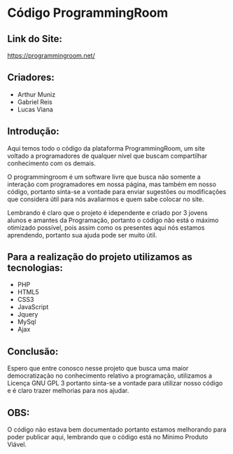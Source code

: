 # Código ProgrammingRoom
## Link do Site: 
https://programmingroom.net/

## Criadores:
- Arthur Muniz
- Gabriel Reis
- Lucas Viana

## Introdução:
Aqui temos todo o código da plataforma ProgrammingRoom, um site voltado a programadores de qualquer nível que buscam compartilhar conhecimento com os demais.

O programmingroom é um software livre que busca não somente a interação com programadores em nossa página, mas também em nosso código, portanto sinta-se a vontade para enviar sugestões ou modificações que considera útil para nós avaliarmos e quem sabe colocar no site.

Lembrando é claro que o projeto é idependente e criado por 3 jovens alunos e amantes da Programação, portanto o código não está o máximo otimizado possível, pois assim como os presentes aqui nós estamos aprendendo, portanto sua ajuda pode ser muito útil.


## Para a realização do projeto utilizamos as tecnologias:
- PHP
- HTML5
- CSS3
- JavaScript
- Jquery
- MySql
- Ajax

## Conclusão:
Espero que entre conosco nesse projeto que busca uma maior democratização no conhecimento relativo a programação, utilizamos a Licença GNU GPL 3 portanto sinta-se a vontade para utilizar nosso código e é claro trazer melhorias para nos ajudar.

## OBS:
O código não estava bem documentado portanto estamos melhorando para poder publicar aqui, lembrando que o código está no Mínimo Produto Viável.
